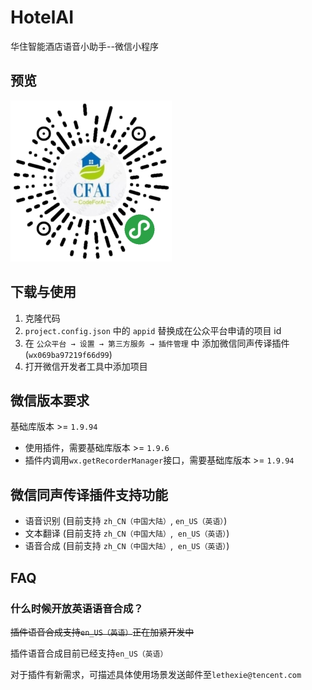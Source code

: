 # HotelAI
华住智能酒店语音小助手--微信小程序




## 预览
![CFAI](image/qr.jpg)


## 下载与使用

1. 克隆代码
2. `project.config.json` 中的 `appid` 替换成在公众平台申请的项目 id
3. 在 `公众平台 → 设置 → 第三方服务 → 插件管理` 中 添加微信同声传译插件 (`wx069ba97219f66d99`)
4. 打开微信开发者工具中添加项目


## 微信版本要求

基础库版本 >= `1.9.94`

- 使用插件，需要基础库版本 >= `1.9.6`
- 插件内调用`wx.getRecorderManager`接口，需要基础库版本 >= `1.9.94`


## 微信同声传译插件支持功能

- 语音识别 (目前支持 `zh_CN（中国大陆）`,  `en_US（英语）`)
- 文本翻译 (目前支持 `zh_CN（中国大陆）`,  `en_US（英语）`)
- 语音合成 (目前支持 `zh_CN（中国大陆）`,  `en_US（英语）`)

## FAQ

### 什么时候开放英语语音合成？

~~插件语音合成支持`en_US（英语）`正在加紧开发中~~

插件语音合成目前已经支持`en_US（英语）`

对于插件有新需求，可描述具体使用场景发送邮件至`lethexie@tencent.com`


